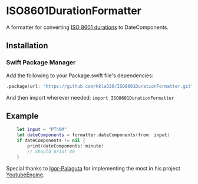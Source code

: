 # ISO8601DurationFormatter

A formatter for converting [ISO 8601 durations](https://en.wikipedia.org/wiki/ISO_8601#Durations) to DateComponents.

## Installation

### Swift Package Manager
Add the following to your Package.swift file's dependencies:
```swift
.package(url: "https://github.com/kkla320/ISO8601DurationFormatter.git", from: "1.0.1")
```
And then import wherever needed: `import ISO8601DurationFormatter`

## Example

```swift
    let input = "PT40M"
    let dateComponents = formatter.dateComponents(from: input)
    if dateComponents != nil {
        print(dateComponents!.minute)
        // Should print 40
    }
```

Special thanks to [Igor-Palaguta](https://github.com/Igor-Palaguta) for implementing the most in his project [YoutubeEngine](https://github.com/Igor-Palaguta/YoutubeEngine).
